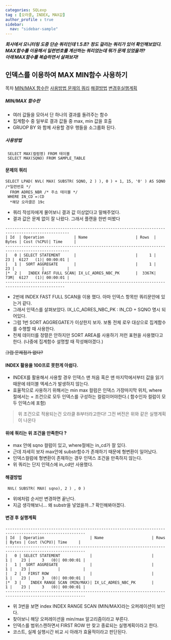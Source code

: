 ```yaml
---
categories: SQLexp
tag : [오라클, INDEX, MAX값]
author_profile : true 
sidebar:
  nav: "sidebar-sample"
---
```


___회사에서 모니터링 도중 단순 쿼리인데 1.5초? 정도 걸리는 쿼리가 있어 확인해보았다.___   
___MAX함수를 이용해서 일련번호를 계산하는 쿼리었는데 뭐가 문제 있었을까?___   
___아래 MAX함수를 복습하면서 살펴보자!___

## 인덱스를 이용하여 MAX MIN함수 사용하기
  목차 
  [MIN/MAX 함수란](#minmax-함수란)
[사용방법 ](#사용방법 )
[문재의 쿼리](#문제의-쿼리)
[해결방법](#해결방법)
[변경후실행계획](#변경-후-실행계획)

##### MIN/MAX 함수란
- 여러 값들을 모아서 단 하나의 결과를 돌려주는 함수
- 집계함수 중 일부로 결과 값들 중 max, min 값을 호출
- GRUOP BY 와 함께 사용할 경우 행들을 소그룹화 된다.

##### 사용방법 
```` 
 SELECT MAX(컬럼명) FROM 테이블 
 SELECT MAX(SQNO) FROM SAMPLE_TABLE 
```` 

#### 문제의 쿼리 
```
SELECT LPAD( NVL( MAX( SUBSTR( SQNO, 2 ) ), 0 ) + 1, 15, '0' ) AS SQNO /*일련번호 */
  FROM ADRES_NBR /* 주소 테이블 */ 
 WHERE IN_CD =:CD
  *해당 오라클은 19c
```

- 쿼리 작성자에게 물어보니 결과 값 이상없다고 말해주었다.
- 결과 값은 문제 없이 잘 나왔다. 그래서 플랜을 한번 떠봤다
 
```
--------------------------------------------------------------------------------------------------
| Id  | Operation             | Name                     | Rows  | Bytes | Cost (%CPU)| Time     |
--------------------------------------------------------------------------------------------------
|   0 | SELECT STATEMENT      |                          |     1 |    23 |  6127   (1)| 00:00:01 |
|   1 |  SORT AGGREGATE       |                          |     1 |    23 |            |          |
|*  2 |   INDEX FAST FULL SCAN| IX_LC_ADRES_NBC_PK       |  3367K|    73M|  6127   (1)| 00:00:01 |
------------------------------------------------------------------------------------------------
 ````

 - 2번에  INDEX FAST FULL SCAN을 이용 했다. 아마 인덱스 항목만 쿼리문안에 있는거 같다. 
 - 그래서 인덱스를 살펴보았다. IX_LC_ADRES_NBC_PK  : IN_CD + SQNO 명시 되어있다.
 - 그럼 1번 SORT AGGREGATE가 이상한지 보자. 보통 전체 로우 대상으로 집계함수를 수행할 때 사용한다. 
 - 전체 데이터를 정렬은 안하지만 SORT AREA를 사용하기 저런 표현을 사용했다고한다. (나중에 집계함수 설명할 때 작성해야겠다.)
 

~~그럼 문제점가 없다?~~

#### INDEX 활용을 100프로 못한게 아쉽다.
- INDEX를 활용해서 사용할 경우 인덱스 맨 처음 혹은 맨 마지막에서부터 값을 읽기 때문에 테이블 엑세스가 발생하지 않는다. 
- 효율적으로 사용하기 위해서는 min max 컬럼은 인덱스 가장마지막 위치, where 절에서는 = 조건으로 모두 인덱스를 구성하는 컬럼이어야한다.( 함수인자 컬럼이 모두 인덱스에 포함)
 > 위 조건으로 적용되는건 오라클 8i부터라고한다! 그전 버전은 위와 같은 실행계획이 나온다


#### 위에 쿼리는 위 조건을 만족한다 ?
- max 안에 sqno 컬럼이 있고, where절에는 in_cd가 잘 있다. 
- 근데 자세히 보자 max안에 substr함수가 존재하기 때문에 형변환이 일어났다.
- 인덱스컬럼에 형변환이 존재하는 경우 인덱스 조건을 만족하지 않는다.
- 위 쿼리는 단지 인덱스에 in_cd만 사용했다. 

#### 해결방법
```
 NVL( SUBSTR( MAX( sqno), 2 ) , 0 ) 
 ```

- 위에처럼 순서만 변경하면 끝난다.
- 지금 생각해보니... 왜 substr을 넣었을까...? 확인해봐야겠다.


#### 변경 후 실행계획 

 ```
---------------------------------------------------------------------------------------------------------
| Id  | Operation                    | Name                     | Rows  | Bytes | Cost (%CPU)| Time     |
---------------------------------------------------------------------------------------------------------
|   0 | SELECT STATEMENT             |                          |     1 |    23 |     3   (0)| 00:00:01 |
|   1 |  SORT AGGREGATE              |                          |     1 |    23 |            |          |
|   2 |   FIRST ROW                  |                          |     1 |    23 |     3   (0)| 00:00:01 |
|*  3 |    INDEX RANGE SCAN (MIN/MAX)| IX_LC_ADRES_NBC_PK       |     1 |    23 |     3   (0)| 00:00:01 |
---------------------------------------------------------------------------------------------------------
 ```

 - 위 3번을 보면 index INDEX RANGE SCAN (MIN/MAX)라는 오퍼레이션이 보인다.
 - 찾아보니 해당 오퍼레이션을 min/max 알고리즘이라고 부른다.
 - 인덱스를 범위스캔하면서 FIRST ROW 만 찾고 종료되는 실행계획이라고 한다.
 - 코스트, 실제 실행시간 비교 시 아래가 효율적이라고 판단된다.



